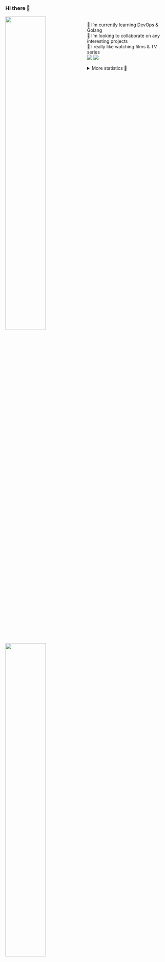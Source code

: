 ### Hi there 👋


[<img align="left" width="50%" src="https://github-readme-stats.vercel.app/api?username=rufusnufus&hide=issues&show_icons=true&count_private=true&theme=transparent&title_color=FF6F40&text_color=FBF9F8&icon_color=F48242&hide_border=true&hide_title=true#gh-dark-mode-only">](https://metrics.lecoq.io/rufusnufus#gh-dark-mode-only)
[<img align="left" width="50%" src="https://github-readme-stats.vercel.app/api?username=rufusnufus&hide=issues&show_icons=true&count_private=true&theme=transparent&title_color=FF6533&text_color=4D4644&icon_color=FF8038&hide_border=true&hide_title=true#gh-light-mode-only">](https://metrics.lecoq.io/rufusnufus#gh-light-mode-only)

<p>
  <br>
  🌱 I’m currently learning DevOps & Golang</br>
  👯 I’m looking to collaborate on any interesting projects</br>
  🎥 I really like watching films & TV series</br>
  <a href="https://linkedin.com/in/rufusnufus"><img src="https://img.shields.io/badge/linkedin-0077B5.svg?style=for-the-badge&logo=linkedin&logoColor=white"/></a>
  <a href="https://t.me/rufusnufus"><img src="https://img.shields.io/badge/-telegram-black?style=for-the-badge&color=blue&logo=telegram"/></a>
</p>

<p text-align="left">
<details>
  <summary>More statistics 👀</summary><br/>

<!--START_SECTION:waka-->
![Code Time](http://img.shields.io/badge/Code%20Time-755%20hrs%207%20mins-blue)

![Profile Views](http://img.shields.io/badge/Profile%20Views-0-blue)

**I'm an Early 🐤** 

```text
🌞 Morning                13298 commits       ██████░░░░░░░░░░░░░░░░░░░   22.81 % 
🌆 Daytime                33527 commits       ██████████████░░░░░░░░░░░   57.52 % 
🌃 Evening                10304 commits       ████░░░░░░░░░░░░░░░░░░░░░   17.68 % 
🌙 Night                  1160 commits        ░░░░░░░░░░░░░░░░░░░░░░░░░   01.99 % 
```
📅 **I'm Most Productive on Monday** 

```text
Monday                   12420 commits       █████░░░░░░░░░░░░░░░░░░░░   21.31 % 
Tuesday                  11129 commits       █████░░░░░░░░░░░░░░░░░░░░   19.09 % 
Wednesday                11866 commits       █████░░░░░░░░░░░░░░░░░░░░   20.36 % 
Thursday                 11454 commits       █████░░░░░░░░░░░░░░░░░░░░   19.65 % 
Friday                   9679 commits        ████░░░░░░░░░░░░░░░░░░░░░   16.61 % 
Saturday                 1152 commits        ░░░░░░░░░░░░░░░░░░░░░░░░░   01.98 % 
Sunday                   589 commits         ░░░░░░░░░░░░░░░░░░░░░░░░░   01.01 % 
```


📊 **This Week I Spent My Time On** 

```text
💬 Programming Languages: 
HCL                      16 hrs 27 mins      ███████████████████░░░░░░   74.88 % 
Terraform                2 hrs 37 mins       ███░░░░░░░░░░░░░░░░░░░░░░   11.96 % 
Other                    1 hr 32 mins        ██░░░░░░░░░░░░░░░░░░░░░░░   06.98 % 
Text                     36 mins             █░░░░░░░░░░░░░░░░░░░░░░░░   02.75 % 
YAML                     30 mins             █░░░░░░░░░░░░░░░░░░░░░░░░   02.34 % 

🔥 Editors: 
VS Code                  20 hrs 36 mins      ███████████████████████░░   93.74 % 
iTerm2                   1 hr 22 mins        ██░░░░░░░░░░░░░░░░░░░░░░░   06.26 % 
```

**I Mostly Code in Java** 

```text
Go                       37 repos            █████░░░░░░░░░░░░░░░░░░░░   20.11 % 
Python                   17 repos            ██░░░░░░░░░░░░░░░░░░░░░░░   09.24 % 
Smarty                   12 repos            ██░░░░░░░░░░░░░░░░░░░░░░░   06.52 % 
HCL                      9 repos             █░░░░░░░░░░░░░░░░░░░░░░░░   04.89 % 
Kotlin                   8 repos             █░░░░░░░░░░░░░░░░░░░░░░░░   04.35 % 
```




 Last Updated on 02/04/2024 01:08:49 UTC
<!--END_SECTION:waka-->

</details>
</p>
